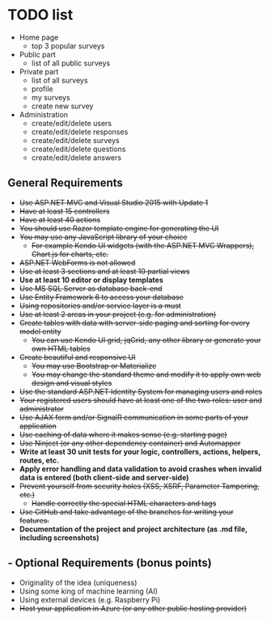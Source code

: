 # TODO list #
* Home page 
	* top 3 popular surveys
* Public part
	* list of all public surveys
* Private part
	* list of all surveys
	* profile
	* my surveys
	* create new survey
* Administration
	* create/edit/delete users
	* create/edit/delete responses
	* create/edit/delete surveys
	* create/edit/delete questions
	* create/edit/delete answers


## General Requirements ##

- ~~Use ASP.NET MVC and Visual Studio 2015 with Update 1~~
- ~~Have at least 15 controllers~~
- ~~Have at least 40 actions~~
- ~~You should use Razor template engine for generating the UI~~
- ~~You may use any JavaScript library of your choice~~
	- ~~For example Kendo UI widgets (with the ASP.NET MVC Wrappers), Chart.js for charts, etc.~~
- ~~ASP.NET WebForms is not allowed~~
- ~~Use at least 3 sections and at least 10 partial views~~
- **Use at least 10 editor or display templates**
- ~~Use MS SQL Server as database back-end~~
- ~~Use Entity Framework 6 to access your database~~
- ~~Using repositories and/or service layer is a must~~
- ~~Use at least 2 areas in your project (e.g. for administration)~~
- ~~Create tables with data with server-side paging and sorting for every model entity~~
	- ~~You can use Kendo UI grid, jqGrid, any other library or generate your own HTML tables~~
- ~~Create beautiful and responsive UI~~
	- ~~You may use Bootstrap or Materialize~~
	- ~~You may change the standard theme and modify it to apply own web design and visual styles~~
- ~~Use the standard ASP.NET Identity System for managing users and roles~~
- ~~Your registered users should have at least one of the two roles: user and administrator~~
- ~~Use AJAX form and/or SignalR communication in some parts of your application~~
- ~~Use caching of data where it makes sense (e.g. starting page)~~
- ~~Use Ninject (or any other dependency container) and Automapper~~
- **Write at least 30 unit tests for your logic, controllers, actions, helpers, routes, etc.**
- **Apply error handling and data validation to avoid crashes when invalid data is entered (both client-side and server-side)**
- ~~Prevent yourself from security holes (XSS, XSRF, Parameter Tampering, etc.)~~
	- ~~Handle correctly the special HTML characters and tags~~
- ~~Use GitHub and take advantage of the branches for writing your features.~~
- **Documentation of the project and project architecture (as .md file, including screenshots)**



## - Optional Requirements (bonus points) ##

- Originality of the idea (uniqueness)
- Using some king of machine learning (AI)
- Using external devices (e.g. Raspberry Pi)
- ~~Host your application in Azure (or any other public hosting provider)~~
